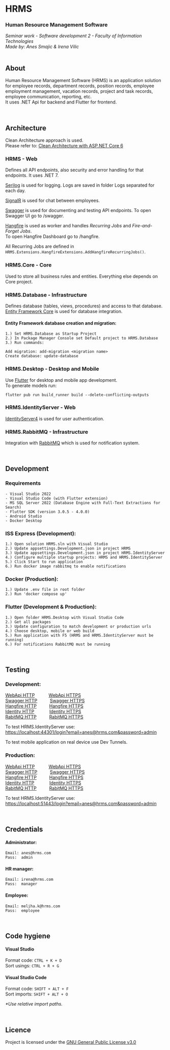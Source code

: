 # HRMS
<h3>Human Resource Management Software</h3>
<i>Seminar work - Software development 2 - Faculty of Information Technologies</i> </br>
<i>Made by: Anes Smajic & Irena Vilic</i> </br>

</br>

## About

Human Resource Management Software (HRMS) is an application solution for employee records, department records, position records, employee employment management, vacation records, project and task records, employee communication, reporting, etc. </br>
It uses .NET Api for backend and Flutter for frontend.

</br>

## Architecture

Clean Architecture approach is used. </br>
Please refer to: [Clean Architecture with ASP.NET Core 6](https://www.youtube.com/watch?v=lkmvnjypENw)

### HRMS - Web
Defines all API endpoints, also security and error handling for that endpoints. It uses .NET 7.</br>

[Serilog](https://serilog.net) is used for logging. Logs are saved in folder Logs separated for each day. </br>

[SignalR](https://learn.microsoft.com/en-us/aspnet/signalr/overview/getting-started/introduction-to-signalr) is used for chat between employees. </br>

[Swagger](https://swagger.io/) is used for documenting and testing API endpoints. To open Swagger UI go to /swagger. </br>

[Hangfire](https://www.hangfire.io/) is used as worker and handles _Recurring Jobs_ and _Fire-and-Forget Jobs_. </br>
To open Hangfire Dashboard go to /hangfire.

All Recurring Jobs are defined in `HRMS.Extensions.HangfireExtensions.AddHangfireRecurringJobs()`.

### HRMS.Core - Core
Used to store all business rules and entities. Everything else depends on Core project. </br>


### HRMS.Database - Infrastructure
Defines database (tables, views, procedures) and access to that database. </br>
[Entity Framework Core](https://learn.microsoft.com/en-us/ef/core) is used for database integration.

#### Entity Framework database creation and migration:

	1.) Set HRMS.Database as Startup Project
	2.) In Package Manager Console set Default project to HRMS.Database
	3.) Run commands:

	Add migration: add-migration <migration name>
	Create database: update-database

### HRMS.Desktop - Desktop and Mobile
Use [Flutter](https://flutter.dev) for desktop and mobile app development. </br>
To generate models run:
```
flutter pub run build_runner build --delete-conflicting-outputs
```

### HRMS.IdentityServer - Web
[IdentityServer4](https://identityserver4.readthedocs.io/en/latest) is used for user authentication.

### HRMS.RabbitMQ - Infrastructure
Integration with [RabbitMQ](https://www.rabbitmq.com/) which is used for notification system.

</br>

## Development

### Requirements
	- Visual Studio 2022
	- Visual Studio Code (with Flutter extension)
	- MS SQL Server 2022 (Database Engine with Full-Text Extractions for Search)
	- Flutter SDK (version 3.0.5 - 4.0.0)
	- Android Studio
	- Docker Desktop

### ISS Express (Development):
	1.) Open solution HRMS.sln with Visual Studio
	2.) Update appsettings.Development.json in project HRMS
	3.) Update appsettings.Development.json in project HRMS.IdentityServer
	4.) Configure multiple startup projects: HRMS and HRMS.IdentityServer
	5.) Click Start to run application
	6.) Run docker image rabbitmq to enable notifications

### Docker (Production):
	1.) Update .env file in root folder
	2.) Run 'docker compose up'

### Flutter (Development & Production):
	1.) Open folder HRMS.Desktop with Visual Studio Code
	2.) Get all packages
	3.) Update configuration to match development or production urls
	4.) Choose desktop, mobile or web build
	5.) Run application with F5 (HRMS and HRMS.IdentityServer must be running)
	6.) For notifications RabbitMQ must be running

</br>

## Testing

### Development:
[WebApi HTTP](http://localhost:40300/) &emsp; &emsp; &nbsp;[WebApi HTTPS](https://localhost:44300/) </br>
[Swagger HTTP](http://localhost:40300/swagger/index.html) &emsp; &emsp; [Swagger HTTPS](https://localhost:44300/swagger/index.html) </br>
[Hangfire HTTP](http://localhost:40300/hangfire) &emsp; &emsp; [Hangfire HTTPS](https://localhost:44300/hangfire) </br>
[Identity HTTP](http://localhost:40301/) &emsp; &emsp; &nbsp; [Identity HTTPS](https://localhost:44301/) </br>
[RabitMQ HTTP](http://localhost:15672/)&emsp; &emsp; &nbsp;[RabitMQ HTTPS](https://localhost:15672/) </br>

To test HRMS.IdentityServer use: </br>
[https://localhost:44301/login?email=anes@hrms.com&password=admin](https://localhost:44301/login?email=anes@hrms.com&password=admin)

To test mobile application on real device use Dev Tunnels.

### Production:
[WebApi HTTP](http://localhost:50080/) &emsp; &emsp; &nbsp;[WebApi HTTPS](https://localhost:50443/) </br>
[Swagger HTTP](http://localhost:50080/swagger/index.html) &emsp; &emsp; [Swagger HTTPS](https://localhost:50443/swagger/index.html) </br>
[Hangfire HTTP](http://localhost:50080/hangfire) &emsp; &emsp; [Hangfire HTTPS](https://localhost:50443/hangfire) </br>
[Identity HTTP](http://localhost:51080/) &emsp; &emsp; &nbsp; [Identity HTTPS](https://localhost:51443/) </br>
[RabitMQ HTTP](http://localhost:15672/)&emsp; &emsp; &nbsp;[RabitMQ HTTPS](https://localhost:15672/) </br>

To test HRMS.IdentityServer use: </br>
[https://localhost:51443/login?email=anes@hrms.com&password=admin](https://localhost:51443/login?email=anes@hrms.com&password=admin)

</br>

## Credentials

#### Administrator:
	Email: anes@hrms.com
	Pass:  admin

#### HR manager:
	Email: irena@hrms.com
	Pass:  manager

#### Employee:
	Email: meliha.k@hrms.com
	Pass:  employee

</br>

## Code hygiene

<h4>Visual Studio</h4>

Format code: ```CTRL + K + D``` </br>
Sort usings: ```CTRL + R + G```

<h4>Visual Studio Code</h4>

Format code: ```SHIFT + ALT + F``` </br>
Sort imports: ```SHIFT + ALT + O```

<i>*Use relative import paths.</i>

</br>

## Licence

Project is licensed under the [GNU General Public License v3.0](https://github.com/Smayke95/HRMS/blob/master/LICENSE)